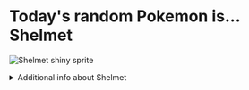# Today's random Pokemon is... Shelmet

![Shelmet shiny sprite](https://raw.githubusercontent.com/PokeAPI/sprites/master/sprites/pokemon/shiny/616.png)

<details>
<summary>Additional info about Shelmet</summary>

| srpite type | image |
|------|------|
| back_default | ![Shelmet back_default sprite](https://raw.githubusercontent.com/PokeAPI/sprites/master/sprites/pokemon/back/616.png) |
| back_shiny | ![Shelmet back_shiny sprite](https://raw.githubusercontent.com/PokeAPI/sprites/master/sprites/pokemon/back/shiny/616.png) |
| front_default | ![Shelmet front_default sprite](https://raw.githubusercontent.com/PokeAPI/sprites/master/sprites/pokemon/616.png) | </details>